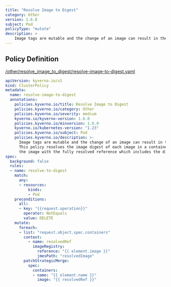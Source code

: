 ```yaml
---
title: "Resolve Image to Digest"
category: Other
version: 1.6.0
subject: Pod
policyType: "mutate"
description: >
    Image tags are mutable and the change of an image can result in the same tag. This policy resolves the image digest of each image in a container and replaces the image with the fully resolved reference which includes the digest rather than tag.
---
```


## Policy Definition
<a href="https://github.com/JimBugwadia/kyverno-policies/raw/fix_annotations//other/resolve_image_to_digest/resolve-image-to-digest.yaml" target="-blank">/other/resolve_image_to_digest/resolve-image-to-digest.yaml</a>

```yaml
apiVersion: kyverno.io/v1
kind: ClusterPolicy
metadata:
  name: resolve-image-to-digest
  annotations:
    policies.kyverno.io/title: Resolve Image to Digest
    policies.kyverno.io/category: Other
    policies.kyverno.io/severity: medium
    kyverno.io/kyverno-version: 1.6.0
    policies.kyverno.io/minversion: 1.6.0
    kyverno.io/kubernetes-version: "1.23"
    policies.kyverno.io/subject: Pod
    policies.kyverno.io/description: >-
      Image tags are mutable and the change of an image can result in the same tag.
      This policy resolves the image digest of each image in a container and replaces
      the image with the fully resolved reference which includes the digest rather than tag.
spec:
  background: false
  rules:
  - name: resolve-to-digest
    match:
      any:
      - resources:
          kinds:
          - Pod
    preconditions:
      all:
      - key: "{{request.operation}}"
        operator: NotEquals
        value: DELETE
    mutate:
      foreach:
      - list: "request.object.spec.containers"
        context:
          - name: resolvedRef
            imageRegistry:
              reference: "{{ element.image }}"
              jmesPath: "resolvedImage"
        patchStrategicMerge:
          spec:
            containers:
            - name: "{{ element.name }}"           
              image: "{{ resolvedRef }}"
```
